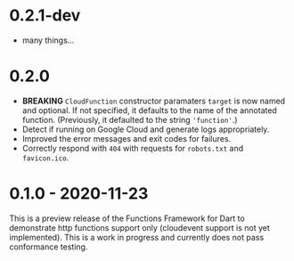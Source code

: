 # 0.2.1-dev

- many things...

# 0.2.0

- **BREAKING** `CloudFunction` constructor paramaters `target` is now named and
  optional. If not specified, it defaults to the name of the annotated function.
  (Previously, it defaulted to the string `'function'`.)
- Detect if running on Google Cloud and generate logs appropriately.
- Improved the error messages and exit codes for failures.
- Correctly respond with `404` with requests for `robots.txt` and `favicon.ico`.

# 0.1.0 - 2020-11-23

This is a preview release of the Functions Framework for Dart to demonstrate
http functions support only (cloudevent support is not yet implemented). This 
is a work in progress and currently does not pass conformance testing.
